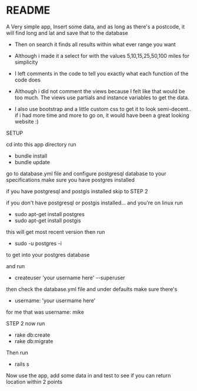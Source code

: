 # README


A Very simple app, Insert some data, and as long as there's a postcode, it will find long and lat and save that to the database

* Then on search it finds all results within what ever range you want

* Although i made it a select for with the values 5,10,15,25,50,100 miles for simplicity

* I left comments in the code to tell you exactly what each function of the code does

* Although i did not comment the views because I felt like that would be too much. The views use partials and instance variables to get the data.

* I also use bootstrap and a little custom css to get it to look semi-decent.. if i had more time and more to go on, it would have been a great looking website :)

SETUP

cd into this app directory
run
* bundle install
* bundle update

go to database.yml file and configure postgresql database to your specifications
make sure you have postgres installed

if you have postgresql and postgis installed skip to STEP 2

if you don't have postgresql or postgis installed... and you're on linux run

* sudo apt-get install postgres
* sudo apt-get install postgis

this will get most recent version
then run

* sudo -u postgres -i

to get into your postgres database

and run

* createuser 'your username here' --superuser

then check the database.yml file and under defaults make sure there's
* username: 'your usermame here'

for me that was username: mike

STEP 2
now run 
* rake db:create
* rake db:migrate

Then run 

* rails s

Now use the app, add some data in and test to see if you can return location within 2 points

